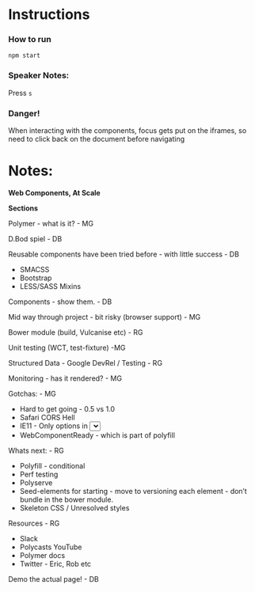 # Instructions



### How to run

`npm start`

### Speaker Notes:

Press `s`

### Danger!

When interacting with the components, focus gets put on the iframes, so need to click back on the document before navigating

# Notes:

**Web Components, At Scale**

**Sections**

Polymer - what is it? - MG

D.Bod spiel - DB

Reusable components have been tried before - with little success - DB
- SMACSS
- Bootstrap
- LESS/SASS Mixins

Components - show them. - DB

Mid way through project - bit risky (browser support) - MG

Bower module (build, Vulcanise etc) - RG

Unit testing (WCT, test-fixture) -MG

Structured Data - Google DevRel / Testing - RG

Monitoring - has it rendered? - MG

Gotchas: - MG
- Hard to get going - 0.5 vs 1.0
- Safari CORS Hell
- IE11 - Only options in <select> / 
- WebComponentReady - which is part of polyfill

Whats next: - RG
- Polyfill - conditional
- Perf testing
- Polyserve
- Seed-elements for starting - move to versioning each element - don’t bundle in the bower module.
- Skeleton CSS / Unresolved styles

Resources - RG
- Slack
- Polycasts YouTube
- Polymer docs
- Twitter - Eric, Rob etc

Demo the actual page! - DB
